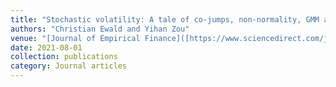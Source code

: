 ```yaml
---
title: "Stochastic volatility: A tale of co-jumps, non-normality, GMM and high frequency data"
authors: "Christian Ewald and Yihan Zou"
venue: "[Journal of Empirical Finance]([https://www.sciencedirect.com/journal/journal-of-empirical-finance](https://www.sciencedirect.com/science/article/pii/S0927539821000657))"
date: 2021-08-01
collection: publications
category: Journal articles
---
```

